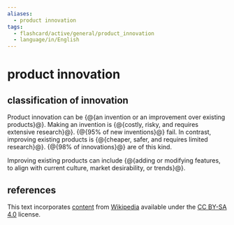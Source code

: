 ```yaml
---
aliases:
  - product innovation
tags:
  - flashcard/active/general/product_innovation
  - language/in/English
---
```


# product innovation

## classification of innovation

Product innovation can be {@{an invention or an improvement over existing products}@}. Making an invention is {@{costly, risky, and requires extensive research}@}. {@{95% of new inventions}@} fail. In contrast, improving existing products is {@{cheaper, safer, and requires limited research}@}. {@{98% of innovations}@} are of this kind. <!--SR:!2025-07-13,329,310!2025-01-25,194,310!2025-05-19,247,270!2025-11-26,430,310!2025-10-04,390,310-->

Improving existing products can include {@{adding or modifying features, to align with current culture, market desirability, or trends}@}. <!--SR:!2025-07-07,304,270-->

## references

This text incorporates [content](https://en.wikipedia.org/wiki/product_innovation) from [Wikipedia](Wikipedia.md) available under the [CC BY-SA 4.0](https://creativecommons.org/licenses/by-sa/4.0/) license.
